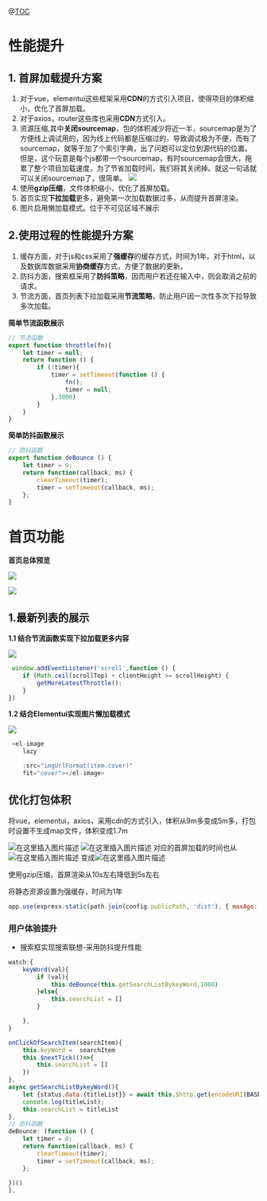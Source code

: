 @[TOC](项目优化记录)
# 性能提升
## 1. 首屏加载提升方案
1. 对于vue，elementui这些框架采用**CDN**的方式引入项目，使得项目的体积缩小，优化了首屏加载。
2. 对于axios，router这些库也采用**CDN**方式引入。
3. 资源压缩,其中**关闭sourcemap**，包的体积减少将近一半，sourcemap是为了方便线上调试用的，因为线上代码都是压缩过的，导致调试极为不便，而有了sourcemap，就等于加了个索引字典，出了问题可以定位到源代码的位置。 但是，这个玩意是每个js都带一个sourcemap，有时sourcemap会很大，拖累了整个项目加载速度，为了节省加载时间，我们将其关闭掉。就这一句话就可以关闭sourcemap了，很简单。
![](https://imgkr.cn-bj.ufileos.com/6196fefa-5136-4bb1-bfa4-9859f81316a7.png)
4. 使用**gzip压缩**，文件体积缩小，优化了首屏加载。
5. 首页实现**下拉加载**更多，避免第一次加载数据过多，从而提升首屏渲染。
6. 图片启用懒加载模式。位于不可见区域不展示

## 2.使用过程的性能提升方案
1. 缓存方面，对于js和css采用了**强缓存**的缓存方式，时间为1年。对于html，以及数据库数据采用**协商缓存**方式，方便了数据的更新。
2. 防抖方面，搜索框采用了**防抖策略**，因而用户若还在输入中，则会取消之前的请求。
3. 节流方面，首页列表下拉加载采用**节流策略**，防止用户因一次性多次下拉导致多次加载。


**简单节流函数展示**
```js
// 节流函数
export function throttle(fn){
    let timer = null;
    return function () {
        if (!timer){
            timer = setTimeout(function () {
                fn();
                timer = null;
            },3000)
        }
    }
}
```

**简单防抖函数展示**
```js
// 防抖函数
export function deBounce () {
    let timer = 0;
    return function(callback, ms) {
        clearTimeout(timer);
        timer = setTimeout(callback, ms);
    };
}
```


# 首页功能
**首页总体预览**

![](https://imgkr.cn-bj.ufileos.com/da320717-6bbc-4775-8317-fe496ce1d0e7.png)

![](https://imgkr.cn-bj.ufileos.com/aada9a58-081c-44ac-9179-698750bfcf1f.png)

## 1.最新列表的展示

**1.1 结合节流函数实现下拉加载更多内容**

![](https://imgkr.cn-bj.ufileos.com/debf9db9-fb21-42c4-9dff-deb7a787e260.png)

```js  
 window.addEventListener('scroll',function () {
    if (Math.ceil(scrollTop) + clientHeight >= scrollHeight) {
        getMoreLatestThrottle();
    }
})
```

**1.2 结合Elementui实现图片懒加载模式**

![](https://imgkr.cn-bj.ufileos.com/f0f9585e-decd-4123-9f66-a2b60435e165.png)


```js
 <el-image
    lazy

    :src="imgUrlFormat(item.cover)"
    fit="cover"></el-image>
```


## 优化打包体积

  将vue，elementui，axios，采用cdn的方式引入，体积从9m多变成5m多，打包时设置不生成map文件，体积变成1.7m
 
![在这里插入图片描述](https://img-blog.csdnimg.cn/20200407084229287.png)
![在这里插入图片描述](https://img-blog.csdnimg.cn/20200407084410405.png?x-oss-process=image/watermark,type_ZmFuZ3poZW5naGVpdGk,shadow_10,text_aHR0cHM6Ly9ibG9nLmNzZG4ubmV0L3dlaXhpbl80Mzk2NDE0OA==,size_16,color_FFFFFF,t_70)
对应的首屏加载的时间也从
![在这里插入图片描述](https://img-blog.csdnimg.cn/20200407084630331.png)
变成![在这里插入图片描述](https://img-blog.csdnimg.cn/20200407084651542.png)


使用gzip压缩，首屏渲染从10s左右降低到5s左右


将静态资源设置为强缓存，时间为1年
```js
app.use(express.static(path.join(config.publicPath, 'dist'), { maxAge: 60 * 1000 * 60 * 24 * 365 }))
```

### 用户体验提升

- 搜索框实现搜索联想-采用防抖提升性能

```js
watch:{
    keyWord(val){
        if (val){
            this.deBounce(this.getSearchListBykeyWord,1000)
        }else{
            this.searchList = []
        }

    },
}

onClickOfSearchItem(searchItem){
    this.keyWord =  searchItem
    this.$nextTick(()=>{
        this.searchList = []
    })
},
async getSearchListBykeyWord(){
    let {status,data:{titleList}} = await this.$http.get(encodeURI(BASE_URL+'/api/article/getTitleListByKeyWord?keyWord='+this.keyWord))
    console.log(titleList);
    this.searchList = titleList
},
// 防抖函数
deBounce: (function () {
    let timer = 0;
    return function(callback, ms) {
        clearTimeout(timer);
        timer = setTimeout(callback, ms);
    };

})()
},
```
